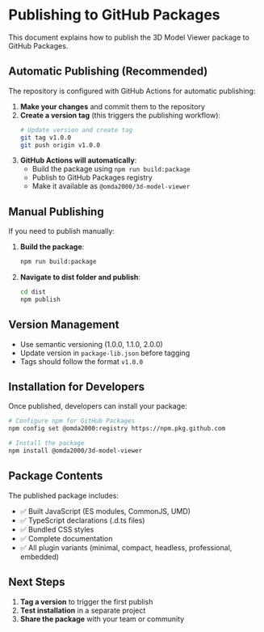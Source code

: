 # Publishing to GitHub Packages

This document explains how to publish the 3D Model Viewer package to GitHub Packages.

## Automatic Publishing (Recommended)

The repository is configured with GitHub Actions for automatic publishing:

1. **Make your changes** and commit them to the repository
2. **Create a version tag** (this triggers the publishing workflow):
   ```bash
   # Update version and create tag
   git tag v1.0.0
   git push origin v1.0.0
   ```
3. **GitHub Actions will automatically**:
   - Build the package using `npm run build:package`
   - Publish to GitHub Packages registry
   - Make it available as `@omda2000/3d-model-viewer`

## Manual Publishing

If you need to publish manually:

1. **Build the package**:
   ```bash
   npm run build:package
   ```

2. **Navigate to dist folder and publish**:
   ```bash
   cd dist
   npm publish
   ```

## Version Management

- Use semantic versioning (1.0.0, 1.1.0, 2.0.0)
- Update version in `package-lib.json` before tagging
- Tags should follow the format `v1.0.0`

## Installation for Developers

Once published, developers can install your package:

```bash
# Configure npm for GitHub Packages
npm config set @omda2000:registry https://npm.pkg.github.com

# Install the package
npm install @omda2000/3d-model-viewer
```

## Package Contents

The published package includes:
- ✅ Built JavaScript (ES modules, CommonJS, UMD)
- ✅ TypeScript declarations (.d.ts files)
- ✅ Bundled CSS styles
- ✅ Complete documentation
- ✅ All plugin variants (minimal, compact, headless, professional, embedded)

## Next Steps

1. **Tag a version** to trigger the first publish
2. **Test installation** in a separate project
3. **Share the package** with your team or community